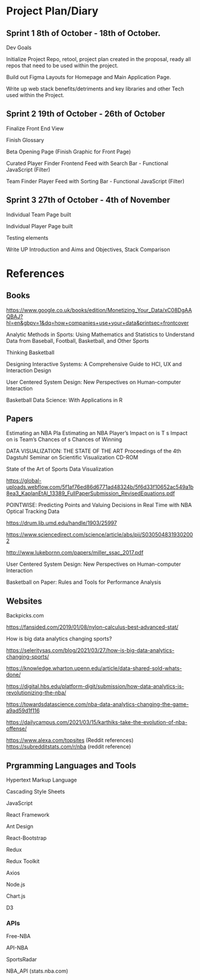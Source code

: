 # Project Plan/Diary

## Sprint 1 8th of October - 18th of October. 
Dev Goals

Initialize Project Repo, retool, project plan created in the proposal, ready all repos that need to be used within the project. 

Build out Figma Layouts for Homepage and Main Application Page. 

Write up web stack benefits/detriments and key libraries and other Tech used within the Project. 

## Sprint 2 19th of October - 26th of October

Finalize Front End View

Finish Glossary

Beta Opening Page (Finish Graphic for Front Page)

Curated Player Finder Frontend Feed with Search Bar - Functional JavaScript (Filter)

Team Finder Player Feed with Sorting Bar - Functional JavaScript (Filter)

## Sprint 3 27th of October - 4th of November 

Individual Team Page built 

Individual Player Page built

Testing elements

Write UP Introduction and Aims and Objectives, Stack Comparison

# References

## Books
https://www.google.co.uk/books/edition/Monetizing_Your_Data/xC08DgAAQBAJ?hl=en&gbpv=1&dq=how+companies+use+your+data&printsec=frontcover

Analytic Methods in Sports: Using Mathematics and Statistics to Understand Data from Baseball, Football, Basketball, and Other Sports

Thinking Basketball 

Designing Interactive Systems: A Comprehensive Guide to HCI, UX and Interaction Design

User Centered System Design: New Perspectives on Human-computer Interaction

Basketball Data Science: With Applications in R


## Papers
Estimating an NBA Pla Estimating an NBA Player’s Impact on is T s Impact on is Team’s Chances of s Chances of
Winning

DATA VISUALIZATION:
THE STATE OF THE ART
Proceedings of the 4th Dagstuhl Seminar
on Scientific Visualization CD-ROM

State of the Art of Sports Data Visualization

https://global-uploads.webflow.com/5f1af76ed86d6771ad48324b/5f6d33f10652ac549a1b8ea3_KaplanEtAl_13389_FullPaperSubmission_RevisedEquations.pdf

POINTWISE:
Predicting Points and Valuing Decisions in Real Time
with NBA Optical Tracking Data

https://drum.lib.umd.edu/handle/1903/25997

https://www.sciencedirect.com/science/article/abs/pii/S0305048319302002

http://www.lukebornn.com/papers/miller_ssac_2017.pdf 

User Centered System Design: New Perspectives on Human-computer Interaction 

Basketball on Paper: Rules and Tools for Performance Analysis

## Websites

Backpicks.com

https://fansided.com/2019/01/08/nylon-calculus-best-advanced-stat/

How is big data analytics changing sports?

https://seleritysas.com/blog/2021/03/27/how-is-big-data-analytics-changing-sports/

https://knowledge.wharton.upenn.edu/article/data-shared-sold-whats-done/

https://digital.hbs.edu/platform-digit/submission/how-data-analytics-is-revolutionizing-the-nba/

https://towardsdatascience.com/nba-data-analytics-changing-the-game-a9ad59d1f116

https://dailycampus.com/2021/03/15/karthiks-take-the-evolution-of-nba-offense/ 

https://www.alexa.com/topsites (Reddit references)
https://subredditstats.com/r/nba (reddit reference)


## Prgramming Languages and Tools

Hypertext Markup Language

Cascading Style Sheets

JavaScript

React Framework

Ant Design

React-Bootstrap

Redux

Redux Toolkit

Axios

Node.js

Chart.js

D3

### APIs

Free-NBA

API-NBA

SportsRadar 

NBA_API (stats.nba.com)

